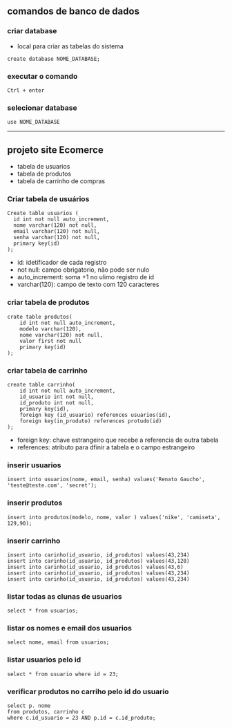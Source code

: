 ## comandos de banco de dados

### criar database
* local para criar as tabelas do sistema
```
create database NOME_DATABASE;
```
### executar o comando
```
Ctrl + enter
```
### selecionar database 
```
use NOME_DATABASE
```
<hr>

## projeto site Ecomerce
* tabela de usuarios
* tabela de produtos 
* tabela de carrinho de compras

### Criar tabela de usuários 
```
Create table usuarios (
  id int not null auto_increment,
  nome varchar(120) not null,
  email varchar(120) not null,
  senha varchar(120) not null,
  primary key(id) 
);
```
* id: idetificador de cada registro 
* not null: campo obrigatorio, não pode ser nulo
* auto_increment: soma +1 no ulimo registro de id 
* varchar(120): campo de texto com 120 caracteres

### criar tabela de produtos 
```
crate table produtos(
    id int not null auto_increment,
    modelo varchar(120),
    nome varchar(120) not null,
    valor first not null
    primary key(id)
);
```

### criar tabela de carrinho
```
create table carrinho(
    id int not null auto_increment,
    id_usuario int not null,
    id_produto int not null,
    primary key(id),
    foreign key (id_usuario) references usuarios(id),
    foreign key(in_produto) references protudo(id)
);
``` 
* foreign key: chave estrangeiro que recebe a referencia de outra tabela 
* references: atributo para dfinir a tabela e o campo estrangeiro 

### inserir usuarios
```
insert into usuarios(nome, email, senha) values('Renato Gaucho', 'teste@teste.com', 'secret');
```

### inserir produtos 
```
insert into produtos(modelo, nome, valor ) values('nike', 'camiseta', 129,90);
```

### inserir carrinho 
```
insert into carinho(id_usuario, id_produtos) values(43,234)
insert into carinho(id_usuario, id_produtos) values(43,120)
insert into carinho(id_usuario, id_produtos) values(43,6)
insert into carinho(id_usuario, id_produtos) values(43,234)
insert into carinho(id_usuario, id_produtos) values(43,234)
```

### listar todas as clunas de usuarios
```
select * from usuarios;
```

### listar os nomes e email dos usuarios 
```
select nome, email from usuarios;
```

### listar usuarios pelo id
```
select * from usuario where id = 23;
```

### verificar produtos no carriho pelo id do usuario 
```
select p. nome 
from produtos, carrinho c
where c.id_usuario = 23 AND p.id = c.id_produto;
```